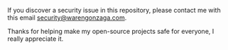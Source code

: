 <!-- markdownlint-disable MD041 -->
If you discover a security issue in this repository, please contact me with this email security@warengonzaga.com.

Thanks for helping make my open-source projects safe for everyone, I really appreciate it.
